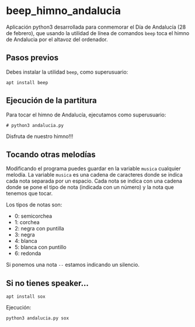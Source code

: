 # beep_himno_andalucia

Aplicación python3 desarrollada para conmemorar el Día de Andalucía (28 de febrero), que usando la utilidad de línea de comandos `beep` toca el himno de Andalucia por el altavoz del ordenador.

## Pasos previos

Debes instalar la utilidad `beep`, como superusuario:

    apt install beep

## Ejecución de la partitura

Para tocar el himno de Andalucía, ejecutamos como superusuario:

    # python3 andalucia.py

Disfruta de nuestro himno!!!

## Tocando otras melodías

Modificando el programa puedes guardar en la variable `musica` cualquier melodía. La variable `musica` es una cadena de caracteres donde se indica cada nota separada por un espacio. Cada nota se indica con una cadena donde se pone el tipo de nota (indicada con un número) y la nota que tenemos que tocar.

Los tipos de notas son:

* 0: semicorchea
* 1: corchea
* 2: negra con puntilla
* 3: negra
* 4: blanca
* 5: blanca con puntillo
* 6: redonda

Si ponemos una nota `--` estamos indicando un silencio.

## Si no tienes speaker...

    apt install sox

Ejecución:

    python3 andalucia.py sox
